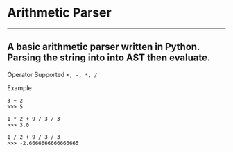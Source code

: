 # Arithmetic Parser
---
A basic arithmetic parser written in Python. Parsing the string into into AST then evaluate.
---

Operator Supported
`+, -, *, /`

Example
```
3 + 2
>>> 5

1 * 2 + 9 / 3 / 3
>>> 3.0

1 / 2 + 9 / 3 / 3
>>> -2.6666666666666665
```
